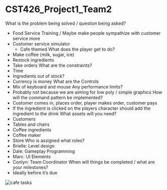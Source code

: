 # CST426_Project1_Team2

What is the problem being solved / question being asked?
 - Food Service Training / Maybe make people sympathize with customer service more
 - Customer service simulator
    - Cafe themed
What does the player get to do?
 - Make coffee (milk, sugar, ice)
 - Restock ingredients
 - Take orders
What are the constraints?
 - Time
 - Ingredients out of stock?
 - Currency is money
What are the Controls
 - Mix of keyboard and mouse
Any performance limits?
 - Probably not because we are aiming for low poly / simple graphics
How will the command pattern be implemented?
 - Customer comes in, places order, player makes order, customer pays
 - If the ingredient is clicked on the players character should add the ingredient to the drink
What assets will you need?
 - Customers
 - Tables and chairs
 - Coffee ingredients
 - Coffee maker
 - Store
Who is assigned what roles?
 - Brielle: Level design
 - Dale: Gameplay Programming
 - Marc: UI Elements
 - Conlyn: Team Coordinator
When will things be completed / what are your milestones?
 - Ideally before it’s due

![cafe tasks](https://github.com/Dale-S/CST426_Project1_Team2/assets/95391444/f813eaec-0ef7-4525-9d1d-3f3cbd9616c3)
